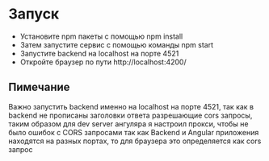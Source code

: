 # Запуск
* Установите npm пакеты с помощью npm install
* Затем запустите сервис с помощью команды npm start
* Запустите backend на localhost на порте 4521 
* Откройте браузер по пути http://localhost:4200/

## Пимечание
Важно запустить backend именно на localhost на порте 4521, так как в backend не прописаны заголовки ответа разрешающие cors запросы, таким образом для dev server ангуляра я настроил прокси, чтобы не было ошибок с CORS запросами так как Backend и Angular приложения находятся на разных портах, то для браузера это определяется как cors запрос
